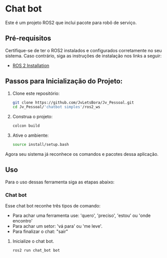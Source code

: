 # Chat bot 

Este é um projeto ROS2 que inclui pacote para robô de serviço.

## Pré-requisitos

Certifique-se de ter o ROS2 instalados e configurados corretamente no seu sistema. Caso contrário, siga as instruções de instalação nos links a seguir:
- [ROS 2 Installation](https://rmnicola.github.io/m8-ec-encontros/sprint1/encontro1/setup-ros)

## Passos para Inicialização do Projeto:

1. Clone este repositório:

   ```bash
   git clone https://github.com/JvLetsBora/Jv_Pessoal.git
   cd Jv_Pessoal/'chatbot simples'/ros2_ws


2. Construa o projeto:

    ```bash
    colcon build


3. Ative o ambiente:

    ```bash
    source install/setup.bash

Agora seu sistema já reconhece os comandos e pacotes dessa aplicação.

## Uso
Para o uso dessas ferramenta siga as etapas abaixo:

### Chat bot 
Esse chat bot reconhe três tipos de comando:
-  Para achar uma ferramenta use: 'quero', 'preciso', 'estou' ou 'onde encontro'
-  Para achar um setor: 'vá para' ou 'me leve'.
-  Para finalizar o chat: "sair"

1. Inicialize o chat bot.
    ```bash
    ros2 run chat_bot bot
